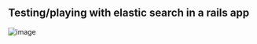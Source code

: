 ## Testing/playing with elastic search in a rails app

![image](https://github.com/denialtorres/elasticapp/assets/12284596/4e779b4f-0ef1-4e66-9566-923c145ac5d3)

